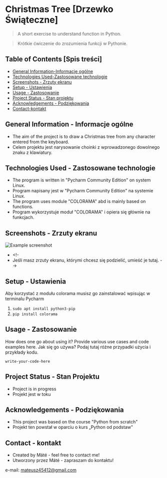 # Christmas Tree [Drzewko Świąteczne]
>A short exercise to understand function in Python.

>Krótkie ćwiczenie do zrozumienia funkcji w Pythonie.

## Table of Contents [Spis treści]
* [General Information-Informacje ogólne](#general-information---informacje-ogólne)
* [Technologies Used-Zastosowane technologie](#technologies-used---zastosowane-technologie)
* [Screenshots - Zrzuty ekranu](#screenshots---zrzuty-ekranu)
* [Setup - Ustawienia](#setup---ustawienia)
* [Usage - Zastosowanie](#usage---zastosowanie)
* [Project Status - Stan projektu](#project-status---stan-projektu)
* [Acknowledgements - Podziękowania ](#acknowledgements---podziękowania)
* [Contact-kontakt](#contact---kontakt)

## General Information - Informacje ogólne

- The aim of the project is to draw a Christmas tree from any character entered from the keyboard.
- Celem projektu jest narysowanie choinki z wprowadzonego dowolnego znaku z klawiatury.

## Technologies Used - Zastosowane technologie
- The program is written in "Pycharm Community Edition" on system Linux.
- Program napisany jest w "Pycharm Community Edition" na systemie Linux.
- The program uses module "COLORAMA" abd is mainly based on functions.
- Program wykorzystuje moduł "COLORAMA" i opiera się głównie na funkcjach.


## Screenshots - Zrzuty ekranu
![Example screenshot](./img/screenshot.png)
<!-- If you have screenshots you'd like to share, include them here. -->
- <!-
- Jeśli masz zrzuty ekranu, którymi chcesz się podzielić, umieść je tutaj. -->

## Setup - Ustawienia
Aby korzystać z modułu colorama musisz go zainstalować wpisując w terminalu Pycharm
1. `sudo apt install python3-pip` 
2. `pip install colorama`

 
## Usage - Zastosowanie
How does one go about using it?
Provide various use cases and code examples here.
Jak się go używa?
Podaj tutaj różne przypadki użycia i przykłady kodu.

`write-your-code-here`


## Project Status - Stan Projektu
- Project is in progress
- Projekt jest w toku


## Acknowledgements - Podziękowania
- This project was based on the course "Python from scratch"
- Projekt ten powstał w oparciu o kurs „Python od podstaw”


## Contact - kontakt
- Created by Máté - feel free to contact me!
- Utworzony przez Máté - zapraszam do kontaktu!

e-mail: mateusz45412@gmail.com